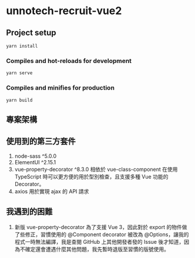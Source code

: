 # unnotech-recruit-vue2

## Project setup

```
yarn install
```

### Compiles and hot-reloads for development

```
yarn serve
```

### Compiles and minifies for production

```
yarn build
```

## 專案架構

## 使用到的第三方套件

1. node-sass ^5.0.0
2. ElementUI ^2.15.1
3. vue-property-decorator ^8.3.0
  相依於 vue-class-component 在使用 TypeScript 時可以更方便的用於型別檢查，且支援多種 Vue 功能的 Decorator。
4. axios
  用於實現 ajax 的 API 請求

## 我遇到的困難

1. 新版 vue-property-decorator 為了支援 Vue 3，因此對於 export 的物件做了些修正，習慣使用的 @Component decorator 被改為 @Options，讓我的程式一時無法編譯，我是查閱 GitHub 上其他開發者發的 Issue 後才知道，因為不確定還會遭遇什麼其他問題，我先暫時退版至習慣的版號使用。
